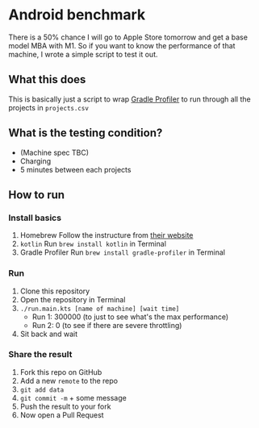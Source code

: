 # Android benchmark

There is a 50% chance I will go to Apple Store tomorrow and get a base model MBA with M1. 
So if you want to know the performance of that machine, I wrote a simple script to test 
it out.

## What this does

This is basically just a script to wrap [Gradle Profiler](https://github.com/gradle/gradle-profiler) 
to run through all the projects in `projects.csv`

## What is the testing condition?

- (Machine spec TBC)
- Charging
- 5 minutes between each projects

## How to run

### Install basics

1. Homebrew
   Follow the instructure from [their website](https://soffes.blog/homebrew-on-apple-silicon)
2. `kotlin`
   Run `brew install kotlin` in Terminal
3. Gradle Profiler
   Run `brew install gradle-profiler` in Terminal

### Run

1. Clone this repository
1. Open the repository in Terminal
1. `./run.main.kts [name of machine] [wait time]`
    * Run 1: 300000 (to just to see what's the max performance)
    * Run 2: 0 (to see if there are severe throttling)
1. Sit back and wait

### Share the result

1. Fork this repo on GitHub
1. Add a new `remote` to the repo
1. `git add data`
1. `git commit -m` + some message
1. Push the result to your fork
1. Now open a Pull Request
